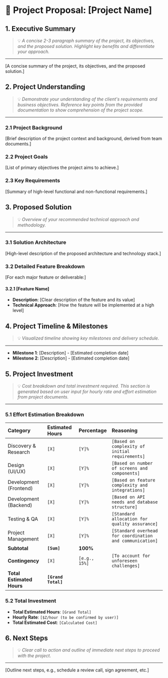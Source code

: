 # 📄 Project Proposal: [Project Name]

## 1. Executive Summary
> 💡 *A concise 2-3 paragraph summary of the project, its objectives, and the proposed solution. Highlight key benefits and differentiate your approach.*
---
[A concise summary of the project, its objectives, and the proposed solution.]

## 2. Project Understanding
> 💡 *Demonstrate your understanding of the client's requirements and business objectives. Reference key points from the provided documentation to show comprehension of the project scope.*
---
### 2.1 Project Background
[Brief description of the project context and background, derived from team documents.]

### 2.2 Project Goals
[List of primary objectives the project aims to achieve.]

### 2.3 Key Requirements
[Summary of high-level functional and non-functional requirements.]

## 3. Proposed Solution
> 💡 *Overview of your recommended technical approach and methodology.*
---
### 3.1 Solution Architecture
[High-level description of the proposed architecture and technology stack.]

### 3.2 Detailed Feature Breakdown
[For each major feature or deliverable:]

#### 3.2.1 [Feature Name]
- **Description**: [Clear description of the feature and its value]
- **Technical Approach**: [How the feature will be implemented at a high level]

## 4. Project Timeline & Milestones
> 💡 *Visualized timeline showing key milestones and delivery schedule.*
---
- **Milestone 1**: [Description] - [Estimated completion date]
- **Milestone 2**: [Description] - [Estimated completion date]

## 5. Project Investment
> 💡 *Cost breakdown and total investment required. This section is generated based on user input for hourly rate and effort estimation from project documents.*
---
### 5.1 Effort Estimation Breakdown
| Category | Estimated Hours | Percentage | Reasoning |
|:---|:---|:---|:---|
| Discovery & Research | `[X]` | `[Y]%` | `[Based on complexity of initial requirements]` |
| Design (UI/UX) | `[X]` | `[Y]%` | `[Based on number of screens and components]` |
| Development (Frontend) | `[X]` | `[Y]%` | `[Based on feature complexity and integrations]` |
| Development (Backend) | `[X]` | `[Y]%` | `[Based on API needs and database structure]` |
| Testing & QA | `[X]` | `[Y]%` | `[Standard allocation for quality assurance]` |
| Project Management | `[X]` | `[Y]%` | `[Standard overhead for coordination and communication]` |
| **Subtotal** | **`[Sum]`** | **100%** | |
| **Contingency** | `[X]` | `[e.g., 15%]` | `[To account for unforeseen challenges]` |
| **Total Estimated Hours** | **`[Grand Total]`** | | |

### 5.2 Total Investment
- **Total Estimated Hours**: `[Grand Total]`
- **Hourly Rate**: `[$Z/hour (to be confirmed by user)]`
- **Total Estimated Cost**: `[Calculated Cost]`

## 6. Next Steps
> 💡 *Clear call to action and outline of immediate next steps to proceed with the project.*
---
[Outline next steps, e.g., schedule a review call, sign agreement, etc.]